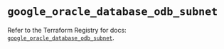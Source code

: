 # `google_oracle_database_odb_subnet`

Refer to the Terraform Registry for docs: [`google_oracle_database_odb_subnet`](https://registry.terraform.io/providers/hashicorp/google/6.47.0/docs/resources/oracle_database_odb_subnet).
